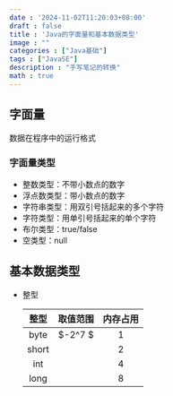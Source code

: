 ```yaml
---
date : '2024-11-02T11:20:03+08:00'
draft : false
title : 'Java的字面量和基本数据类型'
image : ""
categories : ["Java基础"]
tags : ["JavaSE"]
description : "手写笔记的转换"
math : true
---
```


## 字面量

数据在程序中的运行格式

### 字面量类型

- 整数类型：不带小数点的数字
- 浮点数类型：带小数点的数字
- 字符串类型：用双引号括起来的多个字符
- 字符类型：用单引号括起来的单个字符
- 布尔类型：true/false
- 空类型：null

## 基本数据类型

- 整型

  | 整型  | 取值范围 | 内存占用 |
  | :---: | :------: | :------: |
  | byte  | $-2^7 $  |    1     |
  | short |          |    2     |
  |  int  |          |    4     |
  | long  |          |    8     |

  
